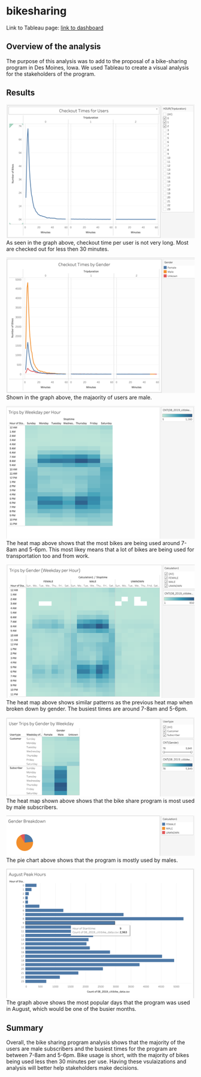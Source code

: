 # bikesharing

Link to Tableau page:
[link to dashboard](https://public.tableau.com/profile/abby.schneider#!/vizhome/BikeShare_16174120581120/CheckoutTimesforUsers)


## Overview of the analysis
The purpose of this analysis was to add to the proposal of a bike-sharing program in Des Moines, Iowa.  We used Tableau to create a visual analysis for the stakeholders of the program.

## Results

![ALT TEXT](https://github.com/abbys114/bikesharing/blob/main/worksheets/Screen%20Shot%202021-04-02%20at%203.44.02%20PM.png)
As seen in the graph above, checkout time per user is not very long.  Most are checked out for less then 30 minutes.


![ALT TEXT](https://github.com/abbys114/bikesharing/blob/main/worksheets/Screen%20Shot%202021-04-02%20at%203.44.28%20PM.png)
Shown in the graph above, the majaority of users are male.


![ALT TEXT](https://github.com/abbys114/bikesharing/blob/main/worksheets/Screen%20Shot%202021-04-02%20at%203.44.46%20PM.png)
The heat map above shows that the most bikes are being used around 7-8am and 5-6pm.  This most likey means that a lot of bikes are being used for transportation too and from work.


![ALT TEXT](https://github.com/abbys114/bikesharing/blob/main/worksheets/Screen%20Shot%202021-04-02%20at%203.45.20%20PM.png)
The heat map above shows similar patterns as the previous heat map when broken down by gender.  The busiest times are around 7-8am and 5-6pm.


![ALT TEXT](https://github.com/abbys114/bikesharing/blob/main/worksheets/Screen%20Shot%202021-04-02%20at%203.45.42%20PM.png)
The heat map shown above shows that the bike share program is most used by male subscribers.


![ALT TEXT](https://github.com/abbys114/bikesharing/blob/main/worksheets/Screen%20Shot%202021-04-02%20at%203.45.59%20PM.png)
The pie chart above shows that the program is mostly used by males.


![ALT TEXT](https://github.com/abbys114/bikesharing/blob/main/worksheets/Screen%20Shot%202021-04-02%20at%203.46.14%20PM.png)
The graph above shows the most popular days that the program was used in August, which would be one of the busier months.


## Summary
Overall, the bike sharing program analysis shows that the majority of the users are male subscribers and the busiest times for the program are between 7-8am and 5-6pm.  Bike usage is short, with the majority of bikes being used less then 30 minutes per use. Having these vsulaizations and analysis will better help stakeholders make decisions. 

